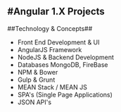 #Angular 1.X Projects
---
##Technology & Concepts##
- Front End Development & UI
- AngularJS Framework
- NodeJS & Backend Development
- Databases MongoDB, FireBase
- NPM & Bower
- Gulp & Grunt
- MEAN Stack / MEAN JS
- SPA's (Single Page Applications)
- JSON API's